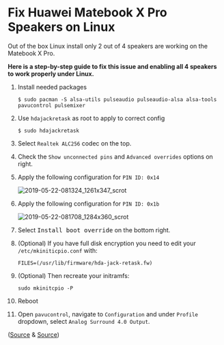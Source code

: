 # Fix Huawei Matebook X Pro Speakers on Linux

Out of the box Linux install only 2 out of 4 speakers are working on the Matebook X Pro.

**Here is a step-by-step guide to fix this issue and enabling all 4 speakers to work properly under Linux.**


1. Install needed packages

   `$ sudo pacman -S alsa-utils pulseaudio pulseaudio-alsa alsa-tools pavucontrol pulsemixer`

2. Use `hdajackretask` as root to apply to correct config

   `$ sudo hdajackretask`

3. Select `Realtek ALC256` codec on the top.

4. Check the `Show unconnected pins` and `Advanced overrides` options on right.

5. Apply the following configuration for `PIN ID: 0x14`

   ![2019-05-22-081324_1261x347_scrot](https://user-images.githubusercontent.com/9076747/58158269-9e414a00-7c69-11e9-824b-fc08df81903e.png)
   
6. Apply the following configuration for `PIN ID: 0x1b`

   ![2019-05-22-081708_1284x360_scrot](https://user-images.githubusercontent.com/9076747/58158467-042dd180-7c6a-11e9-9dca-8780d98f6a6a.png)
   
7. Select <kbd>Install boot override</kbd> on the bottom right.

8. (Optional) If you have full disk encryption you need to edit your `/etc/mkiniticpio.conf` with:

   `FILES=(/usr/lib/firmware/hda-jack-retask.fw)`
   
9. (Optional) Then recreate your initramfs:

   `sudo mkinitcpio -P`
   
10. Reboot

11. Open `pavucontrol`, navigate to `Configuration` and under `Profile` dropdown, select `Analog Surround 4.0 Output`.

([Source](https://www.reddit.com/r/MatebookXPro/comments/8z4pv7/fix_for_the_2_out_of_4_speakers_issue_on_linux/) & [Source](https://aymanbagabas.com/2018/07/23/archlinux-on-matebook-x-pro.html))
